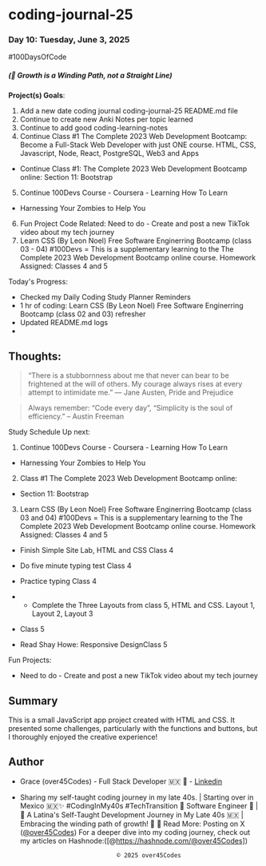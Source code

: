 # coding-journal-25

### Day 10: Tuesday, June 3, 2025

#100DaysOfCode

##### (🌱 Growth is a Winding Path, not a Straight Line)

**Project(s) Goals**:

1. Add a new date coding journal coding-journal-25 README.md file
2. Continue to create new Anki Notes per topic learned
3. Continue to add good coding-learning-notes 
4. Continue Class #1 The Complete 2023 Web Development Bootcamp: Become a Full-Stack Web Developer with just ONE course. HTML, CSS, Javascript, Node, React, PostgreSQL, Web3 and Apps
- Continue Class #1: The Complete 2023 Web Development Bootcamp online: Section 11: Bootstrap 
5. Continue 100Devs Course - Coursera - Learning How To Learn 
- Harnessing Your Zombies to Help You
6. Fun Project Code Related: Need to do - Create and post a new TikTok video about my tech journey
7. Learn CSS (By Leon Noel) Free Software Enginerring Bootcamp (class 03 - 04) #100Devs = This is a supplementary learning to the The Complete 2023 Web Development Bootcamp online course. Homework Assigned: Classes 4 and 5 



Today's Progress:
- Checked my Daily Coding Study Planner Reminders
- 1 hr of coding: Learn CSS (By Leon Noel) Free Software Enginerring Bootcamp (class 02 and 03) refresher
- Updated README.md logs
- 
<!-- - SQL 101: Like You’ve Never Seen It Before  - on hold 
    - Chapter 1/9 - Introduction to Databases -->
 

## Thoughts:

> “There is a stubbornness about me that never can bear to be frightened at the will of others. My courage always rises at every attempt to intimidate me.” ― Jane Austen, Pride and Prejudice

> Always remember: “Code every day”, “Simplicity is the soul of efficiency.” – Austin Freeman

Study Schedule Up next:

1. Continue 100Devs Course - Coursera - Learning How To Learn 
- Harnessing Your Zombies to Help You

2. Class #1 The Complete 2023 Web Development Bootcamp online:
- Section 11: Bootstrap 

3. Learn CSS (By Leon Noel) Free Software Enginerring Bootcamp (class 03 and 04) #100Devs = This is a supplementary learning to the The Complete 2023 Web Development Bootcamp online course. 
Homework Assigned: Classes 4 and 5 
- Finish Simple Site Lab, HTML and CSS Class 4
- Do five minute typing test Class 4
- Practice typing Class 4
- * Complete the Three Layouts from class 5, HTML and CSS. Layout 1, Layout 2, Layout 3

- Class 5
- Read Shay Howe: Responsive DesignClass 5



Fun Projects:
- Need to do - Create and post a new TikTok video about my tech journey

## Summary

This is a small JavaScript app project created with HTML and CSS. It presented some challenges, particularly with the functions and buttons, but I thoroughly enjoyed the creative experience!


## Author

-  Grace (over45Codes)  - Full Stack Developer 🇲🇽 💜  - [Linkedin](https://www.linkedin.com/in/castanedagrace/)

- Sharing my self-taught coding journey in my late 40s. | Starting over in Mexico 🇲🇽✨ #CodingInMy40s #TechTransition 🚀
Software Engineer 🚀 | 🌮 A Latina's Self-Taught Development Journey in My Late 40s 🇲🇽 | Embracing the winding path of growth! 🌱
📖 Read More:
Posting on X ([@over45Codes](https://x.com/over45Codes))
For a deeper dive into my coding journey, check out my articles on Hashnode:([@https://hashnode.com/@over45Codes])






                                 © 2025 over45Codes
